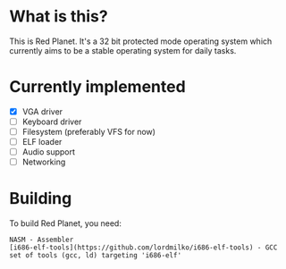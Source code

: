# What is this?

This is Red Planet. It's a 32 bit protected mode operating system which currently aims to be a stable operating system for daily tasks.

# Currently implemented
- [x] VGA driver
- [ ] Keyboard driver
- [ ] Filesystem (preferably VFS for now)
- [ ] ELF loader
- [ ] Audio support
- [ ] Networking

# Building

To build Red Planet, you need:
```
NASM - Assembler
[i686-elf-tools](https://github.com/lordmilko/i686-elf-tools) - GCC set of tools (gcc, ld) targeting 'i686-elf'
```
